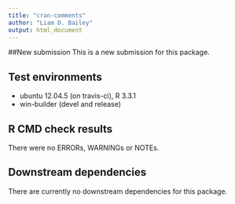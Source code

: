```yaml
---
title: "cran-comments"
author: "Liam D. Bailey"
output: html_document
---
```


##New submission
This is a new submission for this package.

## Test environments
* ubuntu 12.04.5 (on travis-ci), R 3.3.1
* win-builder (devel and release)

## R CMD check results
There were no ERRORs, WARNINGs or NOTEs.

## Downstream dependencies
There are currently no downstream dependencies for this package.
